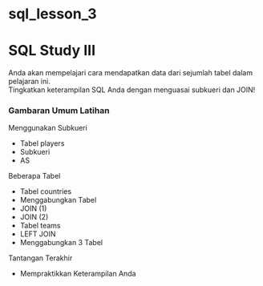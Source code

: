 # sql_lesson_3
# SQL Study III

Anda akan mempelajari cara mendapatkan data dari sejumlah tabel dalam pelajaran ini.  
Tingkatkan keterampilan SQL Anda dengan menguasai subkueri dan JOIN!

### Gambaran Umum Latihan

Menggunakan Subkueri
- Tabel players
- Subkueri
- AS

Beberapa Tabel
- Tabel countries
- Menggabungkan Tabel
- JOIN (1)
- JOIN (2)
- Tabel teams
- LEFT JOIN
- Menggabungkan 3 Tabel

Tantangan Terakhir
- Mempraktikkan Keterampilan Anda
